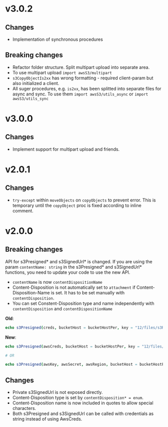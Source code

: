 # v3.0.2

## Changes

* Implementation of synchronous procedures

## Breaking changes

* Refactor folder structure. Split multipart upload into separate area.
* To use multipart upload `import awsS3/multipart`
* `s3CopyObjectIs2xx` has wrong formatting - required client-param but also
  initialized a client.
* All suger procedures, e.g. `is2xx`, has been splitted into separate files
  for async and sync. To use them `import awsS3/utils_async` or
  `import awsS3/utils_sync`



# v3.0.0

## Changes

* Implement support for multipart upload and friends.


# v2.0.1

## Changes

* `try-except` within `moveObjects` on `copyObjects` to prevent error. This is temporary until the `copyObject` proc is fixed according to inline comment.


# v2.0.0

## Breaking changes

API for s3Presigned* and s3SignedUrl* is changed. If you are using the param
`contentName: string` in the s3Presigned* and s3SignedUrl* functions, you need
to update your code to use the new API.

* `contentName` is now `contentDispositionName`
* Content-Disposition is not automatically set to `attachment` if Content-
    Disposition-Name is set. It has to be set manually with `contentDisposition`.
* You can set Constent-Disposition type and name independently with
    `contentDisposition` and `contentDispositionName`

**Old**:
```nim
echo s3Presigned(creds, bucketHost = bucketHostPer, key = "12/files/s3RDRB6II4i9pbswsVppmAreU24nmP1n.pdf", contentName="Filename XX", setContentType=true, fileExt=".pdf", expireInSec="432000")
```

**New**:
```nim
echo s3Presigned(awsCreds, bucketHost = bucketHostPer, key = "12/files/s3RDRB6II4i9pbswsVppmAreU24nmP1n.pdf", contentDisposition = CDTattachment, contentDispositionName="Filename XX", setContentType=true, fileExt=".pdf", expireInSec="432000")

# OR

echo s3Presigned(awsKey, awsSecret, awsRegion, bucketHost = bucketHostPer, key = "12/files/s3RDRB6II4i9pbswsVppmAreU24nmP1n.pdf", contentDisposition = CDTattachment, contentDispositionName="Filename XX", setContentType=true, fileExt=".pdf", expireInSec="432000", accessToken = awsToken)
```


## Changes

* Private s3SignedUrl is not exposed directly.
* Content-Disposition type is set by `contentDisposition* = enum`.
* Content-Disposition name is now included in quotes to allow special characters.
* Both s3Presigned and s3SignedUrl can be called with credentials as string
    instead of using AwsCreds.